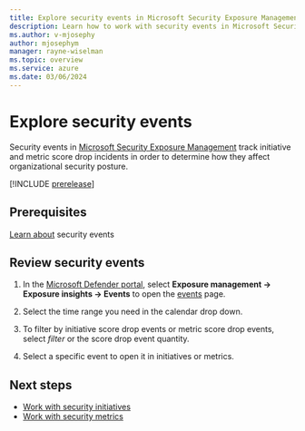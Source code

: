 ```yaml
---
title: Explore security events in Microsoft Security Exposure Management
description: Learn how to work with security events in Microsoft Security Exposure Management.
ms.author: v-mjosephy
author: mjosephym
manager: rayne-wiselman
ms.topic: overview
ms.service: azure
ms.date: 03/06/2024
---
```


# Explore security events

Security events in [Microsoft Security Exposure Management](microsoft-security-exposure-management.md)  track initiative and metric score drop incidents in order to determine how they affect organizational security posture.

[!INCLUDE [prerelease](../includes//prerelease.md)]

## Prerequisites

[Learn about](exposure-insights-overview.md#security-events) security events

## Review security events

1. In the [Microsoft Defender portal](https://security.microsoft.com), select **Exposure management -> Exposure insights -> Events** to open the [events](https://security.microsoft.com/exposure-events) page.

1. Select the time range you need in the calendar drop down.

1. To filter by initiative score drop events or metric score drop events, select *filter* or the score drop event quantity.

1. Select a specific event to open it in initiatives or metrics.

## Next steps

- [Work with security initiatives](initiatives.md)
- [Work with security metrics](security-metrics.md)
